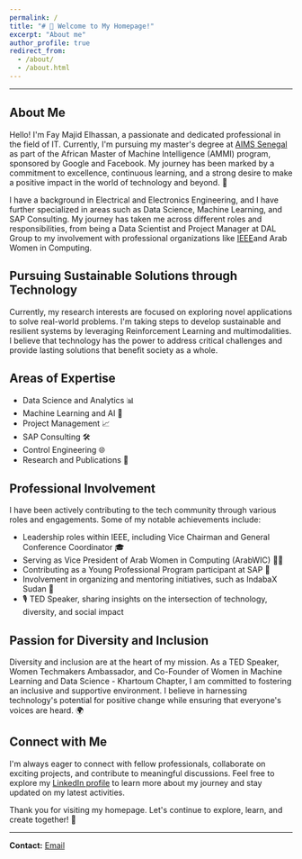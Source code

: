 ```yaml
---
permalink: /
title: "# 👋 Welcome to My Homepage!"
excerpt: "About me"
author_profile: true
redirect_from: 
  - /about/
  - /about.html
---
```

---



## About Me

Hello! I'm Fay Majid Elhassan, a passionate and dedicated professional in the field of IT. Currently, I'm pursuing my master's degree at [AIMS Senegal](https://aims-senegal.org) as part of the African Master of Machine Intelligence (AMMI) program, sponsored by Google and Facebook. My journey has been marked by a commitment to excellence, continuous learning, and a strong desire to make a positive impact in the world of technology and beyond. 🚀

I have a background in Electrical and Electronics Engineering, and I have further specialized in areas such as Data Science, Machine Learning, and SAP Consulting. My journey has taken me across different roles and responsibilities, from being a Data Scientist and Project Manager at DAL Group to my involvement with professional organizations like [IEEE](https://www.ieee.org//)and Arab Women in Computing.

## Pursuing Sustainable Solutions through Technology

Currently, my research interests are focused on exploring novel applications to solve real-world problems. I'm taking steps to develop sustainable and resilient systems by leveraging Reinforcement Learning and multimodalities. I believe that technology has the power to address critical challenges and provide lasting solutions that benefit society as a whole.

## Areas of Expertise

- Data Science and Analytics 📊
- Machine Learning and AI 🤖
- Project Management 📈
- SAP Consulting 🛠️
- Control Engineering 🌐
- Research and Publications 📑

## Professional Involvement

I have been actively contributing to the tech community through various roles and engagements. Some of my notable achievements include:

- Leadership roles within IEEE, including Vice Chairman and General Conference Coordinator 🎓
- Serving as Vice President of Arab Women in Computing (ArabWIC) 👩‍💼
- Contributing as a Young Professional Program participant at SAP 💼
- Involvement in organizing and mentoring initiatives, such as IndabaX Sudan 👥
- 🎙️ TED Speaker, sharing insights on the intersection of technology, diversity, and social impact

## Passion for Diversity and Inclusion

Diversity and inclusion are at the heart of my mission. As a TED Speaker, Women Techmakers Ambassador, and Co-Founder of Women in Machine Learning and Data Science - Khartoum Chapter, I am committed to fostering an inclusive and supportive environment. I believe in harnessing technology's potential for positive change while ensuring that everyone's voices are heard. 🌍

## Connect with Me

I'm always eager to connect with fellow professionals, collaborate on exciting projects, and contribute to meaningful discussions. Feel free to explore my [LinkedIn profile](https://www.linkedin.com/in/faymajidelhassan/) to learn more about my journey and stay updated on my latest activities.

Thank you for visiting my homepage. Let's continue to explore, learn, and create together! 🌟

---

**Contact:** [Email](mailto:elhassan@aimsammi.org) 
